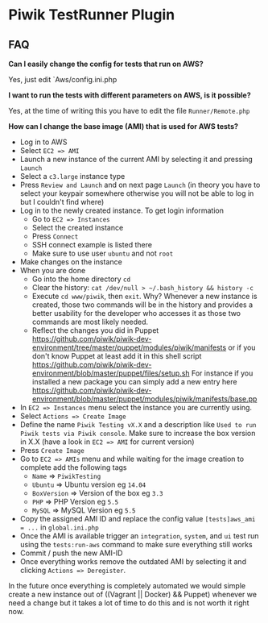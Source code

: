 # Piwik TestRunner Plugin

## FAQ

__Can I easily change the config for tests that run on AWS?__

Yes, just edit `Aws/config.ini.php

__I want to run the tests with different parameters on AWS, is it possible?__

Yes, at the time of writing this you have to edit the file `Runner/Remote.php`

__How can I change the base image (AMI) that is used for AWS tests?__

* Log in to AWS
* Select `EC2 => AMI`
* Launch a new instance of the current AMI by selecting it and pressing `Launch`
* Select a `c3.large` instance type
* Press `Review and Launch` and on next page `Launch` (in theory you have to select your keypair somewhere otherwise you will not be able to log in but I couldn't find where)
* Log in to the newly created instance. To get login information 
  * Go to `EC2 => Instances`
  * Select the created instance
  * Press `Connect`
  * SSH connect example is listed there
  * Make sure to use user `ubuntu` and not `root`
* Make changes on the instance
* When you are done
  * Go into the home directory `cd`
  * Clear the history: `cat /dev/null > ~/.bash_history && history -c`
  * Execute `cd www/piwik`, then `exit`. Why? Whenever a new instance is created, those two commands will be in the history 
    and provides a better usability for the developer who accesses it as those two commands are most likely needed.
  * Reflect the changes you did in Puppet https://github.com/piwik/piwik-dev-environment/tree/master/puppet/modules/piwik/manifests 
    or if you don't know Puppet at least add it in this shell script https://github.com/piwik/piwik-dev-environment/blob/master/puppet/files/setup.sh
    For instance if you installed a new package you can simply add a new entry here https://github.com/piwik/piwik-dev-environment/blob/master/puppet/modules/piwik/manifests/base.pp
* In `EC2 => Instances` menu select the instance you are currently using.
* Select `Actions => Create Image`
* Define the name `Piwik Testing vX.X` and a description like `Used to run Piwik tests via Piwik console`. Make sure to increase the box version in X.X (have a look in `EC2 => AMI` for current version)
* Press `Create Image`
* Go to `EC2 => AMIs` menu and while waiting for the image creation to complete add the following tags
  * `Name` => `PiwikTesting`
  * `Ubuntu` => Ubuntu version eg `14.04`
  * `BoxVersion` => Version of the box eg `3.3`
  * `PHP` => PHP Version eg `5.5`
  * `MySQL` => MySQL Version eg `5.5`
* Copy the assigned AMI ID and replace the config value `[tests]aws_ami = ...`  in `global.ini.php`
* Once the AMI is available trigger an `integration`, `system`, and `ui` test run using the `tests:run-aws` command to make sure everything still works
* Commit / push the new AMI-ID
* Once everything works remove the outdated AMI by selecting it and clicking `Actions => Deregister`. 

In the future once everything is completely automated we would simple create a new instance out of ((Vagrant || Docker) && Puppet) whenever we need a change but it takes a lot of time to do this and is not worth it right now.
 
